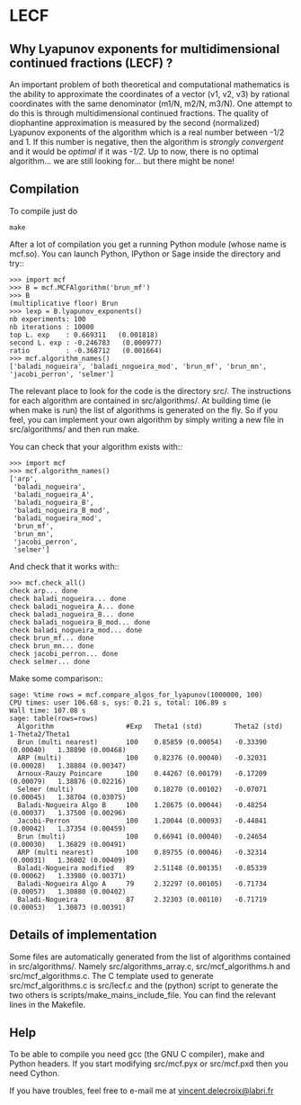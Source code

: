 LECF
====

Why Lyapunov exponents for multidimensional continued fractions (LECF) ?
------------------------------------------------------------------------

An important problem of both theoretical and computational mathematics is the
ability to approximate the coordinates of a vector (v1, v2, v3) by rational
coordinates with the same denominator (m1/N, m2/N, m3/N). One attempt to do
this is through multidimensional continued fractions. The quality of
diophantine approximation is measured by the second (normalized) Lyapunov
exponents of the algorithm which is a real number between -1/2 and 1. If this
number is negative, then the algorithm is *strongly convergent* and it would be
*optimal* if it was *-1/2*.  Up to now, there is no optimal algorithm... we are
still looking for... but there might be none!

Compilation
-----------

To compile just do

    make

After a lot of compilation you get a running Python module (whose name is
mcf.so). You can launch Python, IPython or Sage inside the directory and try::

    >>> import mcf
    >>> B = mcf.MCFAlgorithm('brun_mf')
    >>> B
    (multiplicative floor) Brun
    >>> lexp = B.lyapunov_exponents()
    nb experiments: 100
    nb iterations : 10000
    top L. exp    : 0.669311   (0.001818)
    second L. exp : -0.246783   (0.000977)
    ratio         : -0.368712   (0.001664)
    >>> mcf.algorithm_names()
    ['baladi_nogueira', 'baladi_nogueira_mod', 'brun_mf', 'brun_mn', 'jacobi_perron', 'selmer']

The relevant place to look for the code is the directory src/. The instructions
for each algorithm are contained in src/algorithms/. At building time (ie when
make is run) the list of algorithms is generated on the fly. So if you feel,
you can implement your own algorithm by simply writing a new file in
src/algorithms/ and then run make.

You can check that your algorithm exists with::

    >>> import mcf
    >>> mcf.algorithm_names()
    ['arp',
     'baladi_nogueira',
     'baladi_nogueira_A',
     'baladi_nogueira_B',
     'baladi_nogueira_B_mod',
     'baladi_nogueira_mod',
     'brun_mf',
     'brun_mn',
     'jacobi_perron',
     'selmer']

And check that it works with::

    >>> mcf.check_all()
    check arp... done
    check baladi_nogueira... done
    check baladi_nogueira_A... done
    check baladi_nogueira_B... done
    check baladi_nogueira_B_mod... done
    check baladi_nogueira_mod... done
    check brun_mf... done
    check brun_mn... done
    check jacobi_perron... done
    check selmer... done

Make some comparison::

    sage: %time rows = mcf.compare_algos_for_lyapunov(1000000, 100)
    CPU times: user 106.68 s, sys: 0.21 s, total: 106.89 s
    Wall time: 107.08 s
    sage: table(rows=rows)
      Algorithm                  #Exp   Theta1 (std)        Theta2 (std)         1-Theta2/Theta1
      Brun (multi nearest)       100    0.85859 (0.00054)   -0.33390 (0.00040)   1.38890 (0.00468)
      ARP (multi)                100    0.82376 (0.00040)   -0.32031 (0.00028)   1.38884 (0.00347)
      Arnoux-Rauzy Poincare      100    0.44267 (0.00179)   -0.17209 (0.00079)   1.38876 (0.02216)
      Selmer (multi)             100    0.18270 (0.00102)   -0.07071 (0.00045)   1.38704 (0.03075)
      Baladi-Nogueira Algo B     100    1.28675 (0.00044)   -0.48254 (0.00037)   1.37500 (0.00296)
      Jacobi-Perron              100    1.20044 (0.00093)   -0.44841 (0.00042)   1.37354 (0.00459)
      Brun (multi)               100    0.66941 (0.00040)   -0.24654 (0.00030)   1.36829 (0.00491)
      ARP (multi nearest)        100    0.89755 (0.00046)   -0.32314 (0.00031)   1.36002 (0.00409)
      Baladi-Nogueira modified   89     2.51148 (0.00135)   -0.85339 (0.00062)   1.33980 (0.00371)
      Baladi-Nogueira Algo A     79     2.32297 (0.00105)   -0.71734 (0.00057)   1.30880 (0.00402)
      Baladi-Nogueira            87     2.32303 (0.00110)   -0.71719 (0.00053)   1.30873 (0.00391)

Details of implementation
-------------------------

Some files are automatically generated from the list of algorithms contained in
src/algorithms/. Namely src/algorithms\_array.c, src/mcf\_algorithms.h and
src/mcf\_algorithms.c. The C template used to generate src/mcf\_algorithms.c is
src/lecf.c and the (python) script to generate the two others is
scripts/make\_mains\_include\_file. You can find the relevant lines in the
Makefile.

Help
----

To be able to compile you need gcc (the GNU C compiler), make and Python
headers. If you start modifying src/mcf.pyx or src/mcf.pxd then you need
Cython.

If you have troubles, feel free to e-mail me at vincent.delecroix@labri.fr
